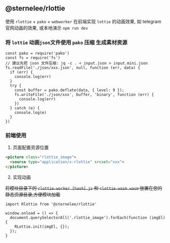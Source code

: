 ## @sternelee/rlottie

使用 `rlottie` + `pako` + `webworker` 在前端实现 `lottie` 的动画效果, 如 telegram 官网动画的效果, 或本地演示 `npm run dev`

### 将 `lottie` 动画`json`文件使用 `pako` 压缩 生成素材资源

```javasript
const pako = require('pako')
const fs = require('fs')
// 建议先把 json 文件压缩: jq -c . < input.json > input.mini.json
fs.readFile('./json/xxx.json', null, function (err, data) {
  if (err) {
    console.log(err)
  }
  try {
    const buffer = pako.deflate(data, { level: 9 });
    fs.writeFile('./json/xxx', buffer, 'binary', function (err) {
      console.log(err)
    })
  } catch (e) {
    console.log(e)
  }
})
```


### 前端使用

1. 页面配置资源位置

```html
<picture class="rlottie_image">
  <source type="application/x-rlottie" srcset="xxx">
</picture>
```

2. 实现动画

~~将模块目录下的 `rlottie-worker.[hash].js` 和 `rlottie-wasm.wasm` 放置在您的静态资源目录,方便模块加载~~

```javasript
import Rlottie from '@sternelee/rlottie'

window.onload = () => {
  document.querySelectorAll('.rlottie_image').forEach(function (imgEl) {
    RLottie.init(imgEl, {});
  });
}
```
